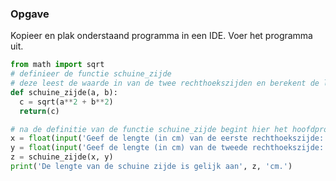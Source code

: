 ### Opgave


Kopieer en plak onderstaand programma in een IDE. Voer het programma uit.

```python
from math import sqrt
# definieer de functie schuine_zijde
# deze leest de waarde in van de twee rechthoekszijden en berekent de lengte van de schuine zijde in een rechthoekige driehoek
def schuine_zijde(a, b):
  c = sqrt(a**2 + b**2)
  return(c)

# na de definitie van de functie schuine_zijde begint hier het hoofdprogramma
x = float(input('Geef de lengte (in cm) van de eerste rechthoekszijde: '))
y = float(input('Geef de lengte (in cm) van de tweede rechthoekszijde: '))
z = schuine_zijde(x, y)
print('De lengte van de schuine zijde is gelijk aan', z, 'cm.')
```
